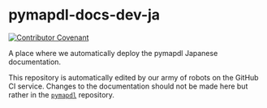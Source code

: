 # pymapdl-docs-dev-ja

[![Contributor Covenant](https://img.shields.io/badge/Contributor%20Covenant-2.1-4baaaa.svg)](code_of_conduct.md)

A place where we automatically deploy the pymapdl Japanese documentation.

This repository is automatically edited by our army of robots on the
GitHub CI service. Changes to the documentation should not be made
here but rather in the [`pymapdl`](https://github.com/ansys/pymapdl)
repository.
